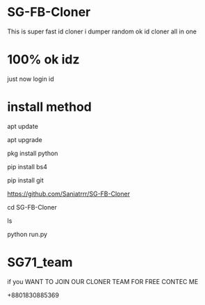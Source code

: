 # SG-FB-Cloner
This is super fast id cloner i dumper random ok id cloner
all in one 
# 100% ok idz
just now login id 


# install method
apt update

apt upgrade

pkg install python

pip install bs4

pip install git

https://github.com/Saniatrrr/SG-FB-Cloner

cd SG-FB-Cloner

ls 

python run.py

# SG71_team
if you WANT TO JOIN OUR CLONER TEAM FOR FREE 
CONTEC ME 

+8801830885369
